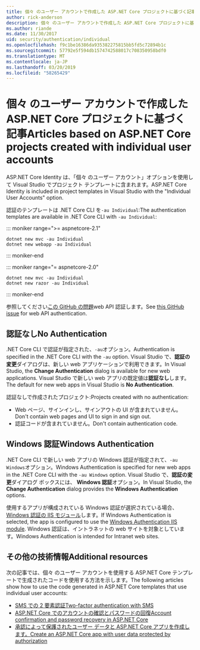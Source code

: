 ```yaml
---
title: 個々 のユーザー アカウントで作成した ASP.NET Core プロジェクトに基づく記事
author: rick-anderson
description: 個々 のユーザー アカウントで作成した ASP.NET Core プロジェクトに基づくアーティクルを検出します。
ms.author: riande
ms.date: 11/30/2017
uid: security/authentication/individual
ms.openlocfilehash: f9c1be16386da935382275815bb5fd5c72894b1c
ms.sourcegitcommit: 57792e5f594db1574742588017c708350958bdf0
ms.translationtype: MT
ms.contentlocale: ja-JP
ms.lasthandoff: 03/20/2019
ms.locfileid: "58265429"
---
```

# <a name="articles-based-on-aspnet-core-projects-created-with-individual-user-accounts"></a><span data-ttu-id="25692-103">個々 のユーザー アカウントで作成した ASP.NET Core プロジェクトに基づく記事</span><span class="sxs-lookup"><span data-stu-id="25692-103">Articles based on ASP.NET Core projects created with individual user accounts</span></span>

<span data-ttu-id="25692-104">ASP.NET Core Identity は、「個々 のユーザー アカウント」オプションを使用して Visual Studio でプロジェクト テンプレートに含まれます。</span><span class="sxs-lookup"><span data-stu-id="25692-104">ASP.NET Core Identity is included in project templates in Visual Studio with the "Individual User Accounts" option.</span></span>

<span data-ttu-id="25692-105">認証のテンプレートは .NET Core CLI を`-au Individual`:</span><span class="sxs-lookup"><span data-stu-id="25692-105">The authentication templates are available in .NET Core CLI with `-au Individual`:</span></span>

::: moniker range=">= aspnetcore-2.1"

```console
dotnet new mvc -au Individual
dotnet new webapp -au Individual
```

::: moniker-end

::: moniker range="= aspnetcore-2.0"

```console
dotnet new mvc -au Individual
dotnet new razor -au Individual
```

::: moniker-end

<span data-ttu-id="25692-106">参照してください[この GitHub の問題](https://github.com/aspnet/AspNetCore/issues/5833)web API 認証します。</span><span class="sxs-lookup"><span data-stu-id="25692-106">See [this GitHub issue](https://github.com/aspnet/AspNetCore/issues/5833) for web API authentication.</span></span>

<a name="no"></a>

## <a name="no-authentication"></a><span data-ttu-id="25692-107">認証なし</span><span class="sxs-lookup"><span data-stu-id="25692-107">No Authentication</span></span>

<span data-ttu-id="25692-108">.NET Core CLI で認証が指定された、`-au`オプション。</span><span class="sxs-lookup"><span data-stu-id="25692-108">Authentication is specified in the .NET Core CLI with the `-au` option.</span></span> <span data-ttu-id="25692-109">Visual Studio で、**認証の変更**ダイアログは、新しい web アプリケーションで利用できます。</span><span class="sxs-lookup"><span data-stu-id="25692-109">In Visual Studio, the **Change Authentication** dialog is available for new web applications.</span></span> <span data-ttu-id="25692-110">Visual Studio で新しい web アプリの既定値は**認証なし**します。</span><span class="sxs-lookup"><span data-stu-id="25692-110">The default for new web apps in Visual Studio is **No Authentication**.</span></span>

<span data-ttu-id="25692-111">認証なしで作成されたプロジェクト:</span><span class="sxs-lookup"><span data-stu-id="25692-111">Projects created with no authentication:</span></span>

* <span data-ttu-id="25692-112">Web ページ、サインインし、サインアウトの UI が含まれていません。</span><span class="sxs-lookup"><span data-stu-id="25692-112">Don't contain web pages and UI to sign in and sign out.</span></span>
* <span data-ttu-id="25692-113">認証コードが含まれていません。</span><span class="sxs-lookup"><span data-stu-id="25692-113">Don't contain authentication code.</span></span>

<a name="win"></a>

## <a name="windows-authentication"></a><span data-ttu-id="25692-114">Windows 認証</span><span class="sxs-lookup"><span data-stu-id="25692-114">Windows Authentication</span></span>

<span data-ttu-id="25692-115">.NET Core CLI で新しい web アプリの Windows 認証が指定されて、`-au Windows`オプション。</span><span class="sxs-lookup"><span data-stu-id="25692-115">Windows Authentication is specified for new web apps in the .NET Core CLI with the `-au Windows` option.</span></span> <span data-ttu-id="25692-116">Visual Studio で、**認証の変更**ダイアログ ボックスには、 **Windows 認証**オプション。</span><span class="sxs-lookup"><span data-stu-id="25692-116">In Visual Studio, the **Change Authentication** dialog provides the **Windows Authentication** options.</span></span>

<span data-ttu-id="25692-117">使用するアプリが構成されている Windows 認証が選択されている場合、 [Windows 認証の IIS モジュール](xref:host-and-deploy/iis/modules)します。</span><span class="sxs-lookup"><span data-stu-id="25692-117">If Windows Authentication is selected, the app is configured to use the [Windows Authentication IIS module](xref:host-and-deploy/iis/modules).</span></span> <span data-ttu-id="25692-118">Windows 認証は、イントラネットの web サイトを対象としています。</span><span class="sxs-lookup"><span data-stu-id="25692-118">Windows Authentication is intended for Intranet web sites.</span></span>

## <a name="additional-resources"></a><span data-ttu-id="25692-119">その他の技術情報</span><span class="sxs-lookup"><span data-stu-id="25692-119">Additional resources</span></span>

<span data-ttu-id="25692-120">次の記事では、個々 のユーザー アカウントを使用する ASP.NET Core テンプレートで生成されたコードを使用する方法を示します。</span><span class="sxs-lookup"><span data-stu-id="25692-120">The following articles show how to use the code generated in ASP.NET Core templates that use individual user accounts:</span></span>

* [<span data-ttu-id="25692-121">SMS での 2 要素認証</span><span class="sxs-lookup"><span data-stu-id="25692-121">Two-factor authentication with SMS</span></span>](xref:security/authentication/2fa)
* [<span data-ttu-id="25692-122">ASP.NET Core でのアカウントの確認とパスワードの回復</span><span class="sxs-lookup"><span data-stu-id="25692-122">Account confirmation and password recovery in ASP.NET Core</span></span>](xref:security/authentication/accconfirm)
* [<span data-ttu-id="25692-123">承認によって保護されたユーザー データと ASP.NET Core アプリを作成します。</span><span class="sxs-lookup"><span data-stu-id="25692-123">Create an ASP.NET Core app with user data protected by authorization</span></span>](xref:security/authorization/secure-data)
